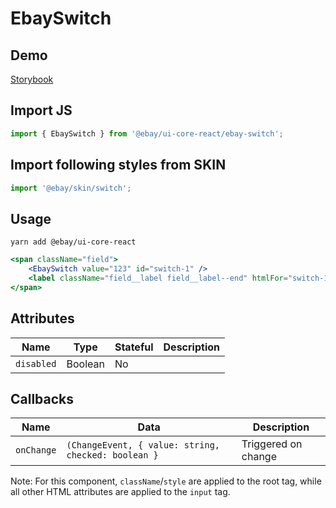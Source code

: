 # EbaySwitch

## Demo
[Storybook](https://opensource.ebay.com/ebayui-core-react/main/?path=/story/form-input-ebay-switch--default-switch-button)

## Import JS
```jsx harmony
import { EbaySwitch } from '@ebay/ui-core-react/ebay-switch';
```

## Import following styles from SKIN
```jsx harmony
import '@ebay/skin/switch';
```

## Usage
```
yarn add @ebay/ui-core-react
```
```jsx harmony
<span className="field">
    <EbaySwitch value="123" id="switch-1" />
    <label className="field__label field__label--end" htmlFor="switch-1">Remember me</label>
</span>
```

## Attributes

| Name       | Type    | Stateful | Description |
| ---------- | ------- | -------- | ----------- |
| `disabled` | Boolean | No       |             |

## Callbacks
| Name       | Data                                                | Description |
| ---------- | --------------------------------------------------- | ----------- |
| `onChange` | `(ChangeEvent, { value: string, checked: boolean }` | Triggered on change |

Note: For this component, `className`/`style` are applied to the root tag, while all other HTML attributes are applied to the `input` tag.

